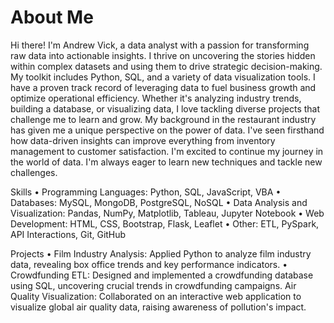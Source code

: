 # About Me

  Hi there! I'm Andrew Vick, a data analyst with a passion for transforming raw data into actionable insights. I thrive on uncovering the stories hidden within complex datasets and using them to drive strategic decision-making.
  My toolkit includes Python, SQL, and a variety of data visualization tools. I have a proven track record of leveraging data to fuel business growth and optimize operational efficiency. Whether it's analyzing industry trends, building a database, or visualizing data, I love tackling diverse projects that challenge me to learn and grow.
  My background in the restaurant industry has given me a unique perspective on the power of data. I've seen firsthand how data-driven insights can improve everything from inventory management to customer satisfaction.
  I'm excited to continue my journey in the world of data. I'm always eager to learn new techniques and tackle new challenges.

Skills
•	Programming Languages: Python, SQL, JavaScript, VBA
•	Databases: MySQL, MongoDB, PostgreSQL, NoSQL
•	Data Analysis and Visualization: Pandas, NumPy, Matplotlib, Tableau, Jupyter Notebook
•	Web Development: HTML, CSS, Bootstrap, Flask, Leaflet
•	Other: ETL, PySpark, API Interactions, Git, GitHub

Projects
•	Film Industry Analysis: Applied Python to analyze film industry data, revealing box office trends and key performance indicators.
•	Crowdfunding ETL: Designed and implemented a crowdfunding database using SQL, uncovering crucial trends in crowdfunding campaigns.
Air Quality Visualization: Collaborated on an interactive web application to visualize global air quality data, raising awareness of pollution's impact.
